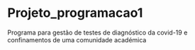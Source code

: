 # Projeto_programacao1
Programa para gestão de testes de diagnóstico da covid-19 e confinamentos de uma comunidade académica
